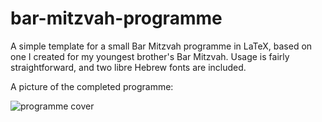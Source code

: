 # bar-mitzvah-programme
A simple template for a small Bar Mitzvah programme in LaTeX, based on one I created for my youngest brother's Bar Mitzvah.  Usage is fairly straightforward, and two libre Hebrew fonts are included.

A picture of the completed programme:


![programme cover](http://url/to/img.png)

